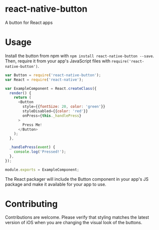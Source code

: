 # react-native-button
A button for React apps

# Usage

Install the button from npm with `npm install react-native-button --save`. Then, require it from your app's JavaScript files with `require('react-native-button')`.

```js
var Button = require('react-native-button');
var React = require('react-native');

var ExampleComponent = React.createClass({
  render() {
    return (
      <Button
        style={{fontSize: 20, color: 'green'}}
        styleDisabled={{color: 'red'}}
        onPress={this._handlePress}
      >
        Press Me!
      </Button>
    );
  },

  _handlePress(event) {
    console.log('Pressed!');
  },
});

module.exports = ExampleComponent;
```

The React packager will include the Button component in your app's JS package and make it available for your app to use.

# Contributing

Contributions are welcome. Please verify that styling matches the latest version of iOS when you are changing the visual look of the buttons.

